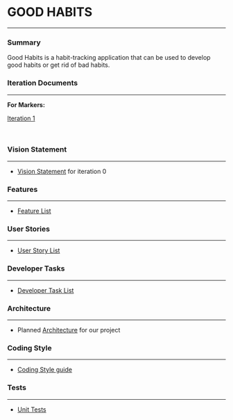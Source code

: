 # GOOD HABITS 
*** 

### Summary
Good Habits is a habit-tracking application that can be used to develop good habits or get rid of bad habits.

### Iteration Documents 
---
**For Markers:**

[Iteration 1]()


<br>

### Vision Statement
---
* [Vision Statement]() for iteration 0 

### Features
---
* [Feature List]()


### User Stories
---
* [User Story List]()

### Developer Tasks 
---
* [Developer Task List]()


### Architecture
---
* Planned [Architecture]() for our project 

### Coding Style 
---
* [Coding Style guide]()

### Tests
---
*  [Unit Tests]()


